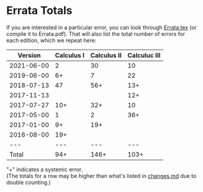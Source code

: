Errata Totals
=====================

If you are interested in a particular error, you can look through [Errata.tex](Errata.tex) (or compile it to Errata.pdf). That will also list the total number of errors for each edition, which we repeat here:

Version | Calculus I | Calculus II | Calculuc III
---|---|---|---
2021-06-00|2|30|10
2019-06-00|6+|7|22
2018-07-13|47|56+|13+
2017-11-13|||12+
2017-07-27|10+|32+|10
2017-05-00|1|2|36+
2017-01-00|9+|19+|
2016-08-00|19+||
---|---|---|---
Total|94+|146+|103+

"+" indicates a systemic error.  
(The totals for a row may be higher than what's listed in [changes.md](../changes.md) due to double counting.)
